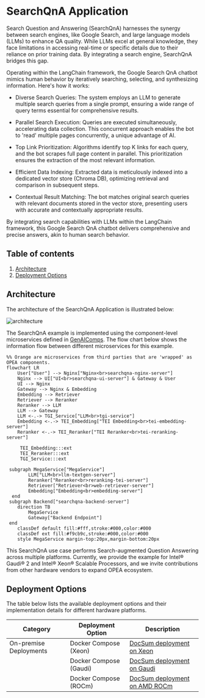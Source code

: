 # SearchQnA Application

Search Question and Answering (SearchQnA) harnesses the synergy between search engines, like Google Search, and large language models (LLMs) to enhance QA quality. While LLMs excel at general knowledge, they face limitations in accessing real-time or specific details due to their reliance on prior training data. By integrating a search engine, SearchQnA bridges this gap.

Operating within the LangChain framework, the Google Search QnA chatbot mimics human behavior by iteratively searching, selecting, and synthesizing information. Here's how it works:

- Diverse Search Queries: The system employs an LLM to generate multiple search queries from a single prompt, ensuring a wide range of query terms essential for comprehensive results.

- Parallel Search Execution: Queries are executed simultaneously, accelerating data collection. This concurrent approach enables the bot to 'read' multiple pages concurrently, a unique advantage of AI.

- Top Link Prioritization: Algorithms identify top K links for each query, and the bot scrapes full page content in parallel. This prioritization ensures the extraction of the most relevant information.

- Efficient Data Indexing: Extracted data is meticulously indexed into a dedicated vector store (Chroma DB), optimizing retrieval and comparison in subsequent steps.

- Contextual Result Matching: The bot matches original search queries with relevant documents stored in the vector store, presenting users with accurate and contextually appropriate results.

By integrating search capabilities with LLMs within the LangChain framework, this Google Search QnA chatbot delivers comprehensive and precise answers, akin to human search behavior.

## Table of contents

1. [Architecture](#architecture)
2. [Deployment Options](#deployment-options)

## Architecture

The architecture of the SearchQnA Application is illustrated below:

![architecture](./assets/img/searchqna.png)

The SearchQnA example is implemented using the component-level microservices defined in [GenAIComps](https://github.com/opea-project/GenAIComps). The flow chart below shows the information flow between different microservices for this example.

```mermaid
%% Orange are microservices from third parties that are 'wrapped' as OPEA components.
flowchart LR
    User["User"] --> Nginx["Nginx<br>searchqna-nginx-server"]
    Nginx --> UI["UI<br>searchqna-ui-server"] & Gateway & User
    UI --> Nginx
    Gateway --> Nginx & Embedding
    Embedding --> Retriever
    Retriever --> Reranker
    Reranker --> LLM
    LLM --> Gateway
    LLM <-.-> TGI_Service["LLM<br>tgi-service"]
    Embedding <-.-> TEI_Embedding["TEI Embedding<br>tei-embedding-server"]
    Reranker <-.-> TEI_Reranker["TEI Reranker<br>tei-reranking-server"]

     TEI_Embedding:::ext
     TEI_Reranker:::ext
     TGI_Service:::ext

 subgraph MegaService["MegaService"]
        LLM["LLM<br>llm-textgen-server"]
        Reranker["Reranker<br>reranking-tei-server"]
        Retriever["Retriever<br>web-retriever-server"]
        Embedding["Embedding<br>embedding-server"]
  end
 subgraph Backend["searchqna-backend-server"]
    direction TB
        MegaService
        Gateway["Backend Endpoint"]
 end
    classDef default fill:#fff,stroke:#000,color:#000
    classDef ext fill:#f9cb9c,stroke:#000,color:#000
    style MegaService margin-top:20px,margin-bottom:20px
```

This SearchQnA use case performs Search-augmented Question Answering across multiple platforms. Currently, we provide the example for Intel® Gaudi® 2 and Intel® Xeon® Scalable Processors, and we invite contributions from other hardware vendors to expand OPEA ecosystem.

## Deployment Options

The table below lists the available deployment options and their implementation details for different hardware platforms.

| Category               | Deployment Option      | Description                                                    |
| ---------------------- | ---------------------- | -------------------------------------------------------------- |
| On-premise Deployments | Docker Compose (Xeon)  | [DocSum deployment on Xeon](./docker_compose/intel/cpu/xeon)   |
|                        | Docker Compose (Gaudi) | [DocSum deployment on Gaudi](./docker_compose/intel/hpu/gaudi) |
|                        | Docker Compose (ROCm)  | [DocSum deployment on AMD ROCm](./docker_compose/amd/gpu/rocm) |